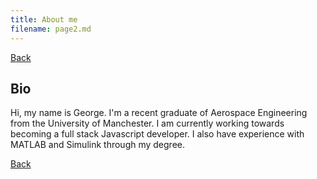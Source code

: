 ```yaml
---
title: About me
filename: page2.md
---
```


[Back](index)

## Bio

Hi, my name is George. I'm a recent graduate of Aerospace Engineering from the University of Manchester. I am currently working towards becoming a full stack Javascript developer. I also have experience with MATLAB and Simulink through my degree.

[Back](index)
